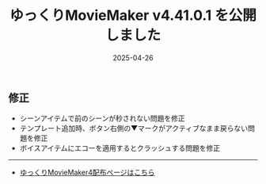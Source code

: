 ﻿---
title: ゆっくりMovieMaker v4.41.0.1 を公開しました
date: 2025-04-26
tags: [YMM4,お知らせ]
---
## 修正
- シーンアイテムで前のシーンが秒されない問題を修正
- テンプレート追加時、ボタン右側の▼マークがアクティブなまま戻らない問題を修正
- ボイスアイテムにエコーを適用するとクラッシュする問題を修正

---

- [ゆっくりMovieMaker4配布ページはこちら](../index.md)